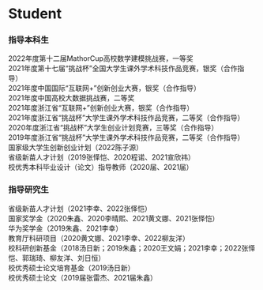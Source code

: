 ---
---

# Student

### 指导本科生
2022年度第十二届MathorCup高校数学建模挑战赛，一等奖    
2021年度第十七届“挑战杯”全国大学生课外学术科技作品竞赛，银奖（合作指导）   
2021年度中国国际“互联网+”创新创业大赛，银奖（合作指导）   
2021年度中国高校大数据挑战赛，二等奖  
2021年度浙江省“互联网+”创新创业大赛，银奖（合作指导）  
2021年度浙江省“挑战杯”大学生课外学术科技作品竞赛，二等奖（合作指导）  
2020年度浙江省“挑战杯”大学生创业计划竞赛，三等奖（合作指导）  
2019年度浙江省“挑战杯”大学生课外学术科技作品竞赛，二等奖（合作指导）   
国家级大学生创新创业计划（2022陈子源）  
省级新苗人才计划（2019张怿恺、2020程诺、2021宣欣祎）  
校优秀本科毕业设计（论文）指导教师（2020届、2021届）   

### 指导研究生
省级新苗人才计划（2021李幸、2022张怿恺）  
国家奖学金（2020朱鑫、2020李晴熙、2021黄文娜、2021张怿恺）  
华为奖学金（2019朱鑫、2021李幸）  
教育厅科研项目（2020黄文娜、2021李幸、2022柳友洋）  
校科研创新基金（2018汤日新；2019朱鑫；2020王文娟；2021李幸；2022张怿恺、郭瑞琦、柳友洋、刘日恒）  
校优秀硕士论文培育基金（2019汤日新）  
校优秀硕士论文（2019届张雷杰、2021届朱鑫）  
